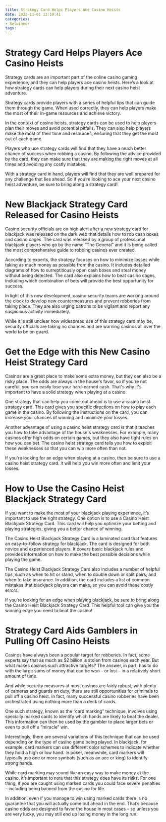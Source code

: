 ```yaml
---
title: Strategy Card Helps Players Ace Casino Heists
date: 2022-11-01 13:19:41
categories:
- Betwinner
tags:
---
```



#  Strategy Card Helps Players Ace Casino Heists

Strategy cards are an important part of the online casino gaming experience, and they can help players ace casino heists. Here’s a look at how strategy cards can help players during their next casino heist adventure.

 Strategy cards provide players with a series of helpful tips that can guide them through the game. When used correctly, they can help players make the most of their in-game resources and achieve victory.

In the context of casino heists, strategy cards can be used to help players plan their moves and avoid potential pitfalls. They can also help players make the most of their time and resources, ensuring that they get the most out of each game.

Players who use strategy cards will find that they have a much better chance of success when robbing a casino. By following the advice provided by the card, they can make sure that they are making the right moves at all times and avoiding any costly mistakes.

With a strategy card in hand, players will find that they are well prepared for any challenge that lies ahead. So if you’re looking to ace your next casino heist adventure, be sure to bring along a strategy card!

#  New Blackjack Strategy Card Released for Casino Heists

Casino security officials are on high alert after a new strategy card for blackjack was released on the dark web that details how to rob cash boxes and casino cages. The card was released by a group of professional blackjack players who go by the name “The General” and it is being called the most comprehensive guide to robbing casinos ever created.

According to experts, the strategy focuses on how to minimize losses while taking as much money as possible from the casino. It includes detailed diagrams of how to surreptitiously open cash boxes and steal money without being detected. The card also explains how to beat casino cages, including which combination of bets will provide the best opportunity for success.

In light of this new development, casino security teams are working around the clock to develop new countermeasures and prevent robberies from taking place. They are also urging patrons to be vigilant and report any suspicious activity immediately.

While it is still unclear how widespread use of this strategy card may be, security officials are taking no chances and are warning casinos all over the world to be on guard.

#  Get the Edge with this New Casino Heist Strategy Card

Casinos are a great place to make some extra money, but they can also be a risky place. The odds are always in the house's favor, so if you're not careful, you can easily lose your hard-earned cash. That's why it's important to have a solid strategy when playing at a casino.

One strategy that can help you come out ahead is to use a casino heist strategy card. This card gives you specific directions on how to play each game in the casino. By following the instructions on the card, you can increase your chances of winning and minimize your losses.

Another advantage of using a casino heist strategy card is that it teaches you how to take advantage of the house's weaknesses. For example, many casinos offer high odds on certain games, but they also have tight rules on how you can bet. The casino heist strategy card tells you how to exploit these weaknesses so that you can win more often than not.

If you're looking for an edge when playing at a casino, then be sure to use a casino heist strategy card. It will help you win more often and limit your losses.

#  How to Use the Casino Heist Blackjack Strategy Card

If you want to make the most of your blackjack playing experience, it’s important to use the right strategy. One option is to use a Casino Heist Blackjack Strategy Card. This card will help you optimize your betting and playing strategies, giving you a better chance of winning.

The Casino Heist Blackjack Strategy Card is a laminated card that features an easy-to-follow strategy for blackjack. The card is designed for both novice and experienced players. It covers basic blackjack rules and provides information on how to make the best possible decisions while playing the game.

The Casino Heist Blackjack Strategy Card also includes a number of helpful tips, such as when to hit or stand, when to double down or split pairs, and when to take insurance. In addition, the card includes a list of common mistakes that blackjack players can make, so you can avoid these costly errors.

If you’re looking for an edge when playing blackjack, be sure to bring along the Casino Heist Blackjack Strategy Card. This helpful tool can give you the winning edge you need to beat the casino!

#  Strategy Card Aids Gamblers in Pulling Off Casino Heists

Casinos have always been a popular target for robberies. In fact, some experts say that as much as $2 billion is stolen from casinos each year. But what makes casinos such attractive targets? The answer, in part, has to do with the large sums of money that can be won – or lost – in a relatively short amount of time.

And while security measures at most casinos are fairly robust, with plenty of cameras and guards on duty, there are still opportunities for criminals to pull off a casino heist. In fact, many successful casino robberies have been orchestrated using nothing more than a deck of cards.

One such strategy, known as the “card marking” technique, involves using specially marked cards to identify which hands are likely to beat the dealer. This information can then be used by the gambler to place larger bets or even to pull off a “miracle” win.

Interestingly, there are several variations of this technique that can be used depending on the type of casino game being played. In blackjack, for example, card markers can use different color schemes to indicate whether they hold a high or low hand. In poker, meanwhile, card markers will typically use one or more symbols (such as an ace or king) to identify strong hands.

While card marking may sound like an easy way to make money at the casino, it’s important to note that this strategy does have its risks. For one thing, if you are caught using marked cards you could face severe penalties – including being banned from the casino for life.

In addition, even if you manage to win using marked cards there is no guarantee that you will actually come out ahead in the end. That’s because casino odds are designed to favor the house in most cases – so unless you are very lucky, you may still end up losing money in the long run.
